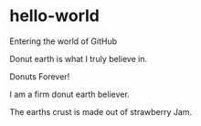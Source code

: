 # hello-world

Entering the world of GitHub

Donut earth is what I truly believe in.

Donuts Forever!

I am a firm donut earth believer. 

The earths crust is made out of strawberry Jam.

